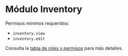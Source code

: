 # Módulo Inventory

Permisos mínimos requeridos:
- `inventory.view`
- `inventory.edit`

Consulta la [tabla de roles y permisos](../../docs/roles_permisos.md) para más detalles.
